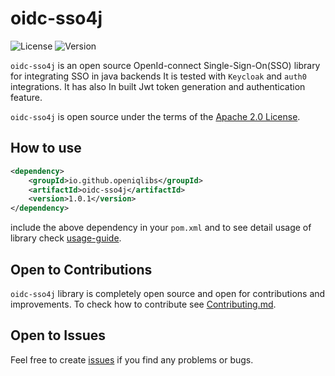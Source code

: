 # oidc-sso4j
![License](https://img.shields.io/badge/license-Apache%202.0-blue.svg)
![Version](https://img.shields.io/badge/version-1.0.1-brightgreen.svg)

`oidc-sso4j` is an open source OpenId-connect Single-Sign-On(SSO) library for integrating SSO in java backends
It is tested with `Keycloak` and `auth0` integrations. It has also In built Jwt token generation and authentication 
feature.

`oidc-sso4j` is open source under the terms of the [Apache 2.0 License](https://www.apache.org/licenses/LICENSE-2.0).

## How to use
```xml
<dependency>
    <groupId>io.github.openiqlibs</groupId>
    <artifactId>oidc-sso4j</artifactId>
    <version>1.0.1</version>
</dependency>
```
include the above dependency in your `pom.xml` and to see detail usage of library
check [usage-guide](usage-documentation/spring-usage.md).

## Open to Contributions
`oidc-sso4j` library is completely open source and open for contributions and improvements.
To check how to contribute see [Contributing.md](contributing.md).

## Open to Issues
Feel free to create [issues](https://github.com/openiqlibs/oidc-sso4j/issues) if you find any problems or bugs.
